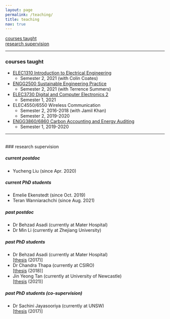 ```yaml
---
layout: page
permalink: /teaching/
title: teaching
nav: true
---
```


[courses taught](#courses-taught)  
[research supervision](#research-supervision)

***

### courses taught

- [ELEC1310 Introduction to Electrical Engineering](https://www.newcastle.edu.au/course/ELEC1310)
   - Semester 2, 2021 (with Colin Coates)
- [ENGG2500 Sustainable Engineering Practice](https://www.newcastle.edu.au/course/ENGG2500)
   - Semester 2, 2021 (with Terrence Summers)
- [ELEC3730 Digital and Computer Electronics 2](https://www.newcastle.edu.au/course/ELEC3730)
   - Semester 1, 2021
- ELEC4550/6550 Wireless Communication
   - Semester 2, 2016-2018 (with Jamil Khan)
   - Semester 2, 2019-2020
- [ENGG3860/6860 Carbon Accounting and Energy Auditing](https://www.newcastle.edu.au/course/ENGG6860)
   - Semester 1, 2019-2020


***
<br>
### research supervision

##### current postdoc
- Yucheng Liu (since Apr. 2020)

##### current PhD students
- Emelie Ekenstedt (since Oct. 2019)
- Teran Wanniarachchi (since Aug. 2021)

##### past postdoc
- Dr Behzad Asadi (currently at Mater Hospital)
- Dr Min Li (currently at Zhejiang University)

##### past PhD students
- Dr Behzad Asadi (currently at Mater Hospital)  
[[thesis](http://hdl.handle.net/1959.13/1333509) (2017)]
- Dr Chandra Thapa (currently at CSIRO)  
[[thesis](https://hdl.handle.net/1959.13/1388175) (2018)]
- Jin Yeong Tan (currently at University of Newcastle)   
  [[thesis](http://hdl.handle.net/1959.13/1426913) (2021)]

##### past PhD students (co-supervision)
- Dr Sachini Jayasooriya (currently at UNSW)  
[[thesis](http://hdl.handle.net/1959.13/1343092) (2017)] 